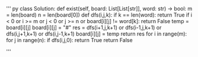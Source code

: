 ''' py
  class Solution:
    def exist(self, board: List[List[str]], word: str) -> bool:
        m = len(board)
        n = len(board[0])
        def dfs(i,j,k):
            if k == len(word):
                return True
            if i < 0 or i >= m or j < 0 or j >= n or board[i][j] != word[k]:
                return False
            temp = board[i][j]
            board[i][j] = "#"
            res = dfs(i+1,j,k+1) or dfs(i-1,j,k+1) or dfs(i,j+1,k+1) or dfs(i,j-1,k+1)
            board[i][j] = temp
            return res
        for i in range(m):
            for j in range(n):
                if dfs(i,j,0):
                    return True
        return False

'''
